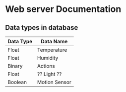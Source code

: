 # Web server Documentation

## Data types in database
|Data Type| Data Name |
|--|--|
| Float | Temperature |
| Float | Humidity |
| Binary | Actions |
| Float | ?? Light ?? |
| Boolean | Motion Sensor|